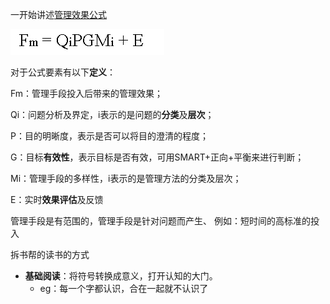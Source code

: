 一开始讲述[管理效果公式](http://blog.hiddenwangcc.com/archives/2780)

![](./_image/2017-03-31-22-21-17.jpg)


对于公式要素有以下**定义**：

Fm：管理手段投入后带来的管理效果；

Qi：问题分析及界定，i表示的是问题的**分类**及**层次**；

P：目的明晰度，表示是否可以将目的澄清的程度；

G：目标**有效性**，表示目标是否有效，可用SMART+正向+平衡来进行判断；

Mi：管理手段的多样性，i表示的是管理方法的分类及层次；

E：实时**效果评估**及反馈

管理手段是有范围的，管理手段是针对问题而产生、
例如：短时间的高标准的投入

拆书帮的读书的方式

- **基础阅读**：将符号转换成意义，打开认知的大门。
  - eg：每一个字都认识，合在一起就不认识了




